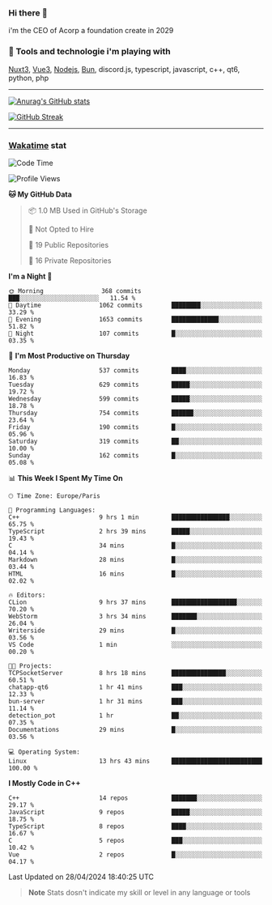 ### Hi there 👋

i'm the CEO of Acorp a foundation create in 2029  

### 🧰 Tools and technologie i'm playing with

[Nuxt3](https://nuxt.com), [Vue3](https://vuejs.org/), [Nodejs](https://nodejs.org), [Bun](https://bun.sh/), discord.js, typescript, javascript, c++, qt6, python, php

---

[![Anurag's GitHub stats](https://github-readme-stats.vercel.app/api?username=ackimixs&show_icons=true&theme=github_dark&count_private=true)](https://www.ackimixs.xyz)

[![GitHub Streak](https://github-readme-streak-stats.herokuapp.com?user=Ackimixs&theme=github-dark-blue&date_format=j%20M%5B%20Y%5D&mode=weekly)](https://git.io/streak-stats)

---
 
 ### [Wakatime](https://wakatime.com/) stat

<!--START_SECTION:waka-->
![Code Time](http://img.shields.io/badge/Code%20Time-1%2C043%20hrs%2023%20mins-blue)

![Profile Views](http://img.shields.io/badge/Profile%20Views-0-blue)

**🐱 My GitHub Data** 

> 📦 1.0 MB Used in GitHub's Storage 
 > 
> 🚫 Not Opted to Hire
 > 
> 📜 19 Public Repositories 
 > 
> 🔑 16 Private Repositories 
 > 
**I'm a Night 🦉** 

```text
🌞 Morning                368 commits         ███░░░░░░░░░░░░░░░░░░░░░░   11.54 % 
🌆 Daytime                1062 commits        ████████░░░░░░░░░░░░░░░░░   33.29 % 
🌃 Evening                1653 commits        █████████████░░░░░░░░░░░░   51.82 % 
🌙 Night                  107 commits         █░░░░░░░░░░░░░░░░░░░░░░░░   03.35 % 
```
📅 **I'm Most Productive on Thursday** 

```text
Monday                   537 commits         ████░░░░░░░░░░░░░░░░░░░░░   16.83 % 
Tuesday                  629 commits         █████░░░░░░░░░░░░░░░░░░░░   19.72 % 
Wednesday                599 commits         █████░░░░░░░░░░░░░░░░░░░░   18.78 % 
Thursday                 754 commits         ██████░░░░░░░░░░░░░░░░░░░   23.64 % 
Friday                   190 commits         █░░░░░░░░░░░░░░░░░░░░░░░░   05.96 % 
Saturday                 319 commits         ██░░░░░░░░░░░░░░░░░░░░░░░   10.00 % 
Sunday                   162 commits         █░░░░░░░░░░░░░░░░░░░░░░░░   05.08 % 
```


📊 **This Week I Spent My Time On** 

```text
🕑︎ Time Zone: Europe/Paris

💬 Programming Languages: 
C++                      9 hrs 1 min         ████████████████░░░░░░░░░   65.75 % 
TypeScript               2 hrs 39 mins       █████░░░░░░░░░░░░░░░░░░░░   19.43 % 
C                        34 mins             █░░░░░░░░░░░░░░░░░░░░░░░░   04.14 % 
Markdown                 28 mins             █░░░░░░░░░░░░░░░░░░░░░░░░   03.44 % 
HTML                     16 mins             █░░░░░░░░░░░░░░░░░░░░░░░░   02.02 % 

🔥 Editors: 
CLion                    9 hrs 37 mins       ██████████████████░░░░░░░   70.20 % 
WebStorm                 3 hrs 34 mins       ███████░░░░░░░░░░░░░░░░░░   26.04 % 
Writerside               29 mins             █░░░░░░░░░░░░░░░░░░░░░░░░   03.56 % 
VS Code                  1 min               ░░░░░░░░░░░░░░░░░░░░░░░░░   00.20 % 

🐱‍💻 Projects: 
TCPSocketServer          8 hrs 18 mins       ███████████████░░░░░░░░░░   60.51 % 
chatapp-qt6              1 hr 41 mins        ███░░░░░░░░░░░░░░░░░░░░░░   12.33 % 
bun-server               1 hr 31 mins        ███░░░░░░░░░░░░░░░░░░░░░░   11.14 % 
detection_pot            1 hr                ██░░░░░░░░░░░░░░░░░░░░░░░   07.35 % 
Documentations           29 mins             █░░░░░░░░░░░░░░░░░░░░░░░░   03.56 % 

💻 Operating System: 
Linux                    13 hrs 43 mins      █████████████████████████   100.00 % 
```

**I Mostly Code in C++** 

```text
C++                      14 repos            ███████░░░░░░░░░░░░░░░░░░   29.17 % 
JavaScript               9 repos             █████░░░░░░░░░░░░░░░░░░░░   18.75 % 
TypeScript               8 repos             ████░░░░░░░░░░░░░░░░░░░░░   16.67 % 
C                        5 repos             ███░░░░░░░░░░░░░░░░░░░░░░   10.42 % 
Vue                      2 repos             █░░░░░░░░░░░░░░░░░░░░░░░░   04.17 % 
```




 Last Updated on 28/04/2024 18:40:25 UTC
<!--END_SECTION:waka-->

> **Note**
> Stats dosn't indicate my skill or level in any language or tools
